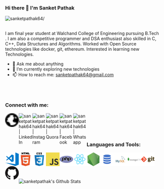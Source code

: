### Hi there 👋 I'm Sanket Pathak
<p align="left"> <img src=https://komarev.com/ghpvc/?username=sanketpathak64 alt=sanketpathak64/> </p>
<br>
I am final year student at Walchand College of Engineering pursuing B.Tech . I am also a competitive programmer and DSA enthusiast also skilled in C, C++, Data Structures and Algorithms. Worked with Open Source technologies like docker, git, ethereum. Interested in learning new Technologies. 

- 💬 Ask me about anything
- 🌱 I’m currently exploring new technologies
- 📫 How to reach me: sanketpathak64@gmail.com
<br /><br /><br /><br />

### Connect with me:

[<img align="left" width="44px" src="https://raw.githubusercontent.com/iconic/open-iconic/master/svg/globe.svg" />][website]
[<img align="left" alt="sanketpathak64 | LinkedIn" width="44px" src="https://cdn.jsdelivr.net/npm/simple-icons@v3/icons/linkedin.svg" />][linkedin]
[<img align="left" alt="sanketpathak64 | Instagram" width="44px" src="https://cdn.jsdelivr.net/npm/simple-icons@v3/icons/instagram.svg" />][instagram]
[<img align="left" alt="sanketpathak64 | Quora" width="44px" src="https://cdn.jsdelivr.net/npm/simple-icons@v3/icons/quora.svg" />][quora]
[<img align="left" alt="sanketpathak64 | Facebook" width="44px" src="https://cdn.jsdelivr.net/npm/simple-icons@v3/icons/facebook.svg" />][facebook]
[<img align="left" alt="sanketpathak64 | Whatsapp" width="44px" src="https://cdn.jsdelivr.net/npm/simple-icons@v3/icons/whatsapp.svg" />][whatsapp]
<br />
<br />
<br /><br />

### Languages and Tools:

<img align="left" alt="Visual Studio Code" width="44px" src="https://raw.githubusercontent.com/github/explore/80688e429a7d4ef2fca1e82350fe8e3517d3494d/topics/visual-studio-code/visual-studio-code.png" />
<img align="left" alt="HTML5" width="44px" src="https://raw.githubusercontent.com/github/explore/80688e429a7d4ef2fca1e82350fe8e3517d3494d/topics/html/html.png" />
<img align="left" alt="CSS3" width="44px" src="https://raw.githubusercontent.com/github/explore/80688e429a7d4ef2fca1e82350fe8e3517d3494d/topics/css/css.png" />
<img align="left" alt="JavaScript" width="44px" src="https://raw.githubusercontent.com/github/explore/80688e429a7d4ef2fca1e82350fe8e3517d3494d/topics/javascript/javascript.png" />
<img align="left" alt="Sass" width="44px" src="https://raw.githubusercontent.com/github/explore/80688e429a7d4ef2fca1e82350fe8e3517d3494d/topics/php/php.png" />
<img align="left" alt="React" width="44px" src="https://raw.githubusercontent.com/github/explore/80688e429a7d4ef2fca1e82350fe8e3517d3494d/topics/react/react.png" />
<img align="left" alt="Node.js" width="44px" src="https://raw.githubusercontent.com/github/explore/80688e429a7d4ef2fca1e82350fe8e3517d3494d/topics/nodejs/nodejs.png" />
<img align="left" alt="SQL" width="44px" src="https://raw.githubusercontent.com/github/explore/80688e429a7d4ef2fca1e82350fe8e3517d3494d/topics/sql/sql.png" />
<img align="left" alt="MySQL" width="44px" src="https://raw.githubusercontent.com/github/explore/80688e429a7d4ef2fca1e82350fe8e3517d3494d/topics/mysql/mysql.png" />
<img align="left" alt="MongoDB" width="44px" src="https://raw.githubusercontent.com/github/explore/80688e429a7d4ef2fca1e82350fe8e3517d3494d/topics/mongodb/mongodb.png" />
<img align="left" alt="Git" width="44px" src="https://raw.githubusercontent.com/github/explore/80688e429a7d4ef2fca1e82350fe8e3517d3494d/topics/git/git.png" />
<img align="left" alt="GitHub" width="44px" src="https://raw.githubusercontent.com/github/explore/78df643247d429f6cc873026c0622819ad797942/topics/github/github.png" />

<br />
<br />
<br />
<br /><br />
<img align="left" alt="sanketpathak's Github Stats" src="https://github-readme-stats.codestackr.vercel.app/api?username=sanketpathak64&show_icons=true&hide_border=true&theme=dark" />

[website]: https://sanketpathak64.github.io/Portfolio/
[instagram]: https://www.instagram.com/sanketpathak64/
[linkedin]: https://www.linkedin.com/in/sanketpathak64/
[quora]: https://www.quora.com/profile/Sanket-Pathak-21/
[facebook]: https://www.facebook.com/sanketpathak64/
[whatsapp]: https://wa.me/918379000329?text=hey+there
